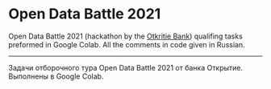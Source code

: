 # Open Data Battle 2021
Open Data Battle 2021 (hackathon by the [Otkritie Bank](https://www.open.ru/en)) qualifing tasks preformed in Google Colab.
  All the comments in code given in Russian.

---

Задачи отборочного тура Open Data Battle 2021 от банка Oткрытие. Выполнены в Google Colab.
